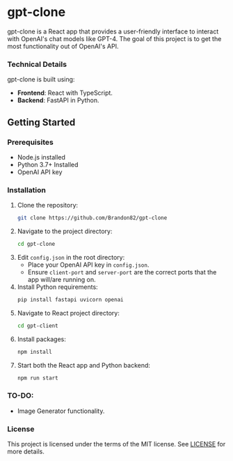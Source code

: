 # gpt-clone

gpt-clone is a React app that provides a user-friendly interface to interact with OpenAI's chat models like GPT-4. The goal of this project is to get the most functionality out of OpenAI's API.

### Technical Details
gpt-clone is built using:
- **Frontend**: React with TypeScript.
- **Backend**: FastAPI in Python.

## Getting Started

### Prerequisites
- Node.js installed
- Python 3.7+ Installed
- OpenAI API key

### Installation
1. Clone the repository:
   ```bash
   git clone https://github.com/Brandon82/gpt-clone
   ```
2. Navigate to the project directory:
   ```bash
   cd gpt-clone
   ```
3. Edit `config.json` in the root directory:
   - Place your OpenAI API key in `config.json`.
   - Ensure `client-port` and `server-port` are the correct ports that the app will/are running on.
4. Install Python requirements:
   ```bash
   pip install fastapi uvicorn openai
   ```
5. Navigate to React project directory:
   ```bash
   cd gpt-client
   ```
6. Install packages:
   ```bash
   npm install
   ```
7. Start both the React app and Python backend:
   ```bash
   npm run start
   ```

### TO-DO:
- Image Generator functionality.

### License
This project is licensed under the terms of the MIT license. See [LICENSE](LICENSE) for more details.

